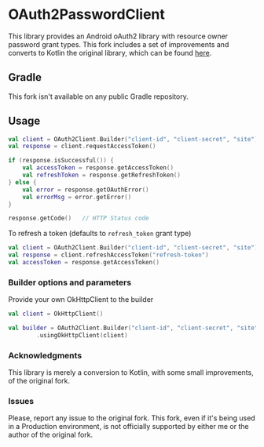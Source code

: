 # OAuth2PasswordClient

This library provides an Android oAuth2 library with resource owner password grant types. This fork includes a set of improvements
and converts to Kotlin the original library, which can be found [here](https://github.com/mimicmobile/okhttp-oauth2-client).

## Gradle

This fork isn't available on any public Gradle repository.

## Usage

```kotlin
val client = OAuth2Client.Builder("client-id", "client-secret", "site").withUsername("username").withPassword("password").withScope("scope").withGrantType(GrantType.Password).build()
val response = client.requestAccessToken()

if (response.isSuccessful()) {
    val accessToken = response.getAccessToken()
    val refreshToken = response.getRefreshToken()
} else {
    val error = response.getOAuthError()
    val errorMsg = error.getError()
}

response.getCode()   // HTTP Status code
```

To refresh a token (defaults to `refresh_token` grant type)

```kotlin
val client = OAuth2Client.Builder("client-id", "client-secret", "site").withScope("scope").build()
val response = client.refreshAccessToken("refresh-token")
val accessToken = response.getAccessToken()
```

### Builder options and parameters

Provide your own OkHttpClient to the builder

```kotlin
val client = OkHttpClient()

val builder = OAuth2Client.Builder("client-id", "client-secret", "site")
        .usingOkHttpClient(client)
```

### Acknowledgments

This library is merely a conversion to Kotlin, with some small improvements, of the original fork.

### Issues
Please, report any issue to the original fork. This fork, even if it's being used in a Production environment,
is not officially supported by either me or the author of the original fork.


